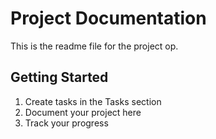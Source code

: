 # Project Documentation 
 
This is the readme file for the project op. 
 
## Getting Started 
 
1. Create tasks in the Tasks section 
2. Document your project here 
3. Track your progress 
